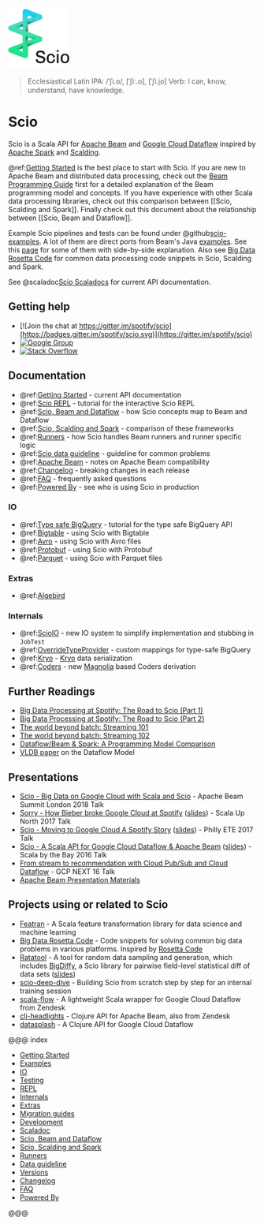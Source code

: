 <img src="images/scio.png" alt="Scio Logo" width="125"/>

> Ecclesiastical Latin IPA: /ˈʃi.o/, [ˈʃiː.o], [ˈʃi.i̯o]
> Verb: I can, know, understand, have knowledge.

# Scio

Scio is a Scala API for [Apache Beam](https://beam.apache.org/) and [Google Cloud Dataflow](https://github.com/GoogleCloudPlatform/DataflowJavaSDK) inspired by [Apache Spark](https://spark.apache.org/) and [Scalding](https://github.com/twitter/scalding).

@ref:[Getting Started](Getting-Started.md) is the best place to start with Scio. If you are new to Apache Beam and distributed data processing, check out the [Beam Programming Guide](https://beam.apache.org/documentation/programming-guide/) first for a detailed explanation of the Beam programming model and concepts. If you have experience with other Scala data processing libraries, check out this comparison between [[Scio, Scalding and Spark]]. Finally check out this document about the relationship between [[Scio, Beam and Dataflow]].

Example Scio pipelines and tests can be found under @github[scio-examples](/scio-examples/src). A lot of them are direct ports from Beam's Java [examples](https://github.com/apache/beam/tree/master/examples). See this [page](https://spotify.github.io/scio/examples/) for some of them with side-by-side explanation. Also see [Big Data Rosetta Code](https://github.com/spotify/big-data-rosetta-code) for common data processing code snippets in Scio, Scalding and Spark.

See @scaladoc[Scio Scaladocs](com.spotify.scio.index)  for current API documentation.

## Getting help
- [![Join the chat at https://gitter.im/spotify/scio](https://badges.gitter.im/spotify/scio.svg)](https://gitter.im/spotify/scio)
- [![Google Group](https://img.shields.io/badge/Google%20Group-scio--users-blue.svg)](https://groups.google.com/forum/#!forum/scio-users)
- [![Stack Overflow](https://img.shields.io/badge/Stack%20Overflow-spotify--scio-yellow.svg)](https://stackoverflow.com/questions/tagged/spotify-scio)

## Documentation
- @ref:[Getting Started](Getting-Started.md) - current API documentation
- @ref:[Scio REPL](Scio-REPL.md) - tutorial for the interactive Scio REPL
- @ref:[Scio, Beam and Dataflow](Scio,-Beam-and-Dataflow.md) - how Scio concepts map to Beam and Dataflow
- @ref:[Scio, Scalding and Spark](Scio,-Scalding-and-Spark.md) - comparison of these frameworks
- @ref:[Runners](Runners.md) - how Scio handles Beam runners and runner specific logic
- @ref:[Scio data guideline](Scio-data-guideline.md) - guideline for common problems
- @ref:[Apache Beam](Apache-Beam.md) - notes on Apache Beam compatibility
- @ref:[Changelog](Changelog.md) - breaking changes in each release
- @ref:[FAQ](FAQ.md) - frequently asked questions
- @ref:[Powered By](Powered-By.md) - see who is using Scio in production

### IO
  - @ref:[Type safe BigQuery](io/Type-Safe-BigQuery.md) - tutorial for the type safe BigQuery API
  - @ref:[Bigtable](io/Bigtable.md) - using Scio with Bigtable
  - @ref:[Avro](io/Avro.md) - using Scio with Avro files
  - @ref:[Protobuf](io/Protobuf.md) - using Scio with Protobuf
  - @ref:[Parquet](io/Parquet.md) - using Scio with Parquet files

### Extras
  - @ref:[Algebird](extras/Algebird.md)

### Internals
  - @ref:[ScioIO](internals/ScioIO.md) - new IO system to simplify implementation and stubbing in `JobTest`
  - @ref:[OverrideTypeProvider](internals/OverrideTypeProvider.md) - custom mappings for type-safe BigQuery
  - @ref:[Kryo](internals/Kryo.md) - [Kryo](https://github.com/EsotericSoftware/kryo) data serialization
  - @ref:[Coders](internals/Coders.md) - new [Magnolia](https://github.com/propensive/magnolia) based Coders derivation

## Further Readings
  - [Big Data Processing at Spotify: The Road to Scio (Part 1)](https://labs.spotify.com/2017/10/16/big-data-processing-at-spotify-the-road-to-scio-part-1/)
  - [Big Data Processing at Spotify: The Road to Scio (Part 2)](https://labs.spotify.com/2017/10/23/big-data-processing-at-spotify-the-road-to-scio-part-2/)
  - [The world beyond batch: Streaming 101](https://www.oreilly.com/ideas/the-world-beyond-batch-streaming-101)
  - [The world beyond batch: Streaming 102](https://www.oreilly.com/ideas/the-world-beyond-batch-streaming-102)
  - [Dataflow/Beam & Spark: A Programming Model Comparison](https://cloud.google.com/dataflow/blog/dataflow-beam-and-spark-comparison)
  - [VLDB paper](http://www.vldb.org/pvldb/vol8/p1792-Akidau.pdf) on the Dataflow Model

## Presentations
  - [Scio - Big Data on Google Cloud with Scala and Scio](https://docs.google.com/presentation/d/1F02Lwnqm9H3cGqDQhIZ3gbftyLQSnVMRxX69H_d04OE/edit#slide=id.p4) - Apache Beam Summit London 2018 Talk
  - [Sorry - How Bieber broke Google Cloud at Spotify](https://www.youtube.com/watch?v=1dchSsac3T4) ([slides](https://www.slideshare.net/sinisalyh/sorry-how-bieber-broke-google-cloud-at-spotify)) - Scala Up North 2017 Talk
  - [Scio - Moving to Google Cloud A Spotify Story](https://www.infoq.com/presentations/scio) ([slides](https://www.slideshare.net/sinisalyh/scio-moving-to-google-cloud-a-spotify-story)) - Philly ETE 2017 Talk
  - [Scio - A Scala API for Google Cloud Dataflow & Apache Beam](https://www.youtube.com/watch?v=4wDwVgODyAg) ([slides](https://www.slideshare.net/sinisalyh/scio-a-scala-api-for-google-cloud-dataflow-apache-beam)) - Scala by the Bay 2016 Talk
  - [From stream to recommendation with Cloud Pub/Sub and Cloud Dataflow](https://www.youtube.com/watch?v=xT6tQAIywFQ) - GCP NEXT 16 Talk
  - [Apache Beam Presentation Materials](https://beam.apache.org/contribute/presentation-materials/)

## Projects using or related to Scio
  - [Featran](https://github.com/spotify/featran) - A Scala feature transformation library for data science and machine learning
  - [Big Data Rosetta Code](https://github.com/spotify/big-data-rosetta-code) - Code snippets for solving common big data problems in various platforms. Inspired by [Rosetta Code](https://rosettacode.org/)
  - [Ratatool](https://github.com/spotify/ratatool) - A tool for random data sampling and generation, which includes [BigDiffy](https://github.com/spotify/ratatool/blob/master/ratatool-diffy/src/main/scala/com/spotify/ratatool/diffy/BigDiffy.scala), a Scio library for pairwise field-level statistical diff of data sets ([slides](http://www.lyh.me/slides/bigdiffy.html))
  - [scio-deep-dive](https://github.com/nevillelyh/scio-deep-dive) - Building Scio from scratch step by step for an internal training session
  - [scala-flow](https://github.com/zendesk/scala-flow) - A lightweight Scala wrapper for Google Cloud Dataflow from Zendesk
  - [clj-headlights](https://github.com/zendesk/clj-headlights) - Clojure API for Apache Beam, also from Zendesk
  - [datasplash](https://github.com/ngrunwald/datasplash) - A Clojure API for Google Cloud Dataflow


@@@ index

* [Getting Started](Getting-Started.md)
* [Examples](examples.md)
* [IO](io/index.md)
* [Testing](Scio-Unit-Tests.md)
* [REPL](Scio-REPL.md)
* [Internals](internals/index.md)
* [Extras](extras/index.md)
* [Migration guides](migrations/index.md)
* [Development](dev/index.md)
* [Scaladoc](scaladoc.md)
* [Scio, Beam and Dataflow](Scio,-Beam-and-Dataflow.md)
* [Scio, Scalding and Spark](Scio,-Scalding-and-Spark.md)
* [Runners](Runners.md)
* [Data guideline](Scio-data-guideline.md)
* [Versions](Apache-Beam.md)
* [Changelog](Changelog.md)
* [FAQ](FAQ.md)
* [Powered By](Powered-By.md)

@@@
